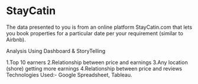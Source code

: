 # StayCatin
The data presented to you is from an online platform StayCatin.com that lets you book properties for a particular date per your requirement (similar to Airbnb).

Analysis Using Dashboard & StoryTelling

1.Top 10 earners
2.Relationship between price and earnings
3.Any location (shore) getting more earnings
4.Relationship between price and reviews
Technologies Used:- Google Spreadsheet, Tableau.
